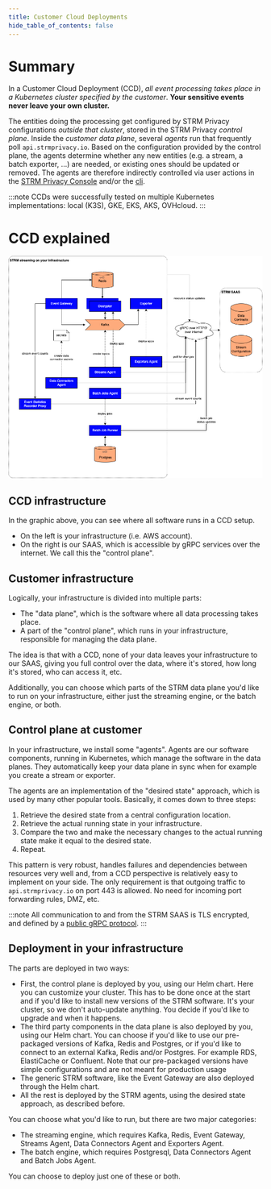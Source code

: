 ```yaml
---
title: Customer Cloud Deployments
hide_table_of_contents: false
---
```

[console]: https://console.strmprivacy.io
[cli]: https://docs.strmprivacy.io/docs/latest/cli-index/
[api]: https://github.com/strmprivacy/api-definitions/tree/master/protos/strmprivacy

# Summary

In a Customer Cloud Deployment (CCD), _all event processing takes place in a Kubernetes cluster specified by the
customer_. **Your sensitive events never leave your own cluster.**

The entities doing the processing get configured by STRM Privacy configurations _outside that cluster_, stored in the
STRM Privacy _control plane_. Inside the _customer data plane_, several _agents_ run that frequently poll
`api.strmprivacy.io`. Based on the configuration provided by the control plane, the agents determine whether any new
entities (e.g. a stream, a batch exporter, ...) are needed, or existing ones should be updated or removed. The agents
are therefore indirectly controlled via user actions in the [STRM Privacy Console][console] and/or the [cli][cli].

:::note CCDs were successfully tested on multiple Kubernetes implementations: local (K3S), GKE, EKS, AKS, OVHcloud.
:::

# CCD explained

![ccd infra](/img/ccd-infra.png)

## CCD infrastructure

In the graphic above, you can see where all software runs in a CCD setup.

- On the left is your infrastructure (i.e. AWS account).
- On the right is our SAAS, which is accessible by gRPC services over the internet. We call this the "control plane".

## Customer infrastructure

Logically, your infrastructure is divided into multiple parts:

- The "data plane", which is the software where all data processing takes place.
- A part of the "control plane", which runs in your infrastructure, responsible for managing the data plane.

The idea is that with a CCD, none of your data leaves your infrastructure to our SAAS, giving you full control over the
data, where it's stored, how long it's stored, who can access it, etc.

Additionally, you can choose which parts of the STRM data plane you'd like to run on your infrastructure, either just
the streaming engine, or the batch engine, or both.

## Control plane at customer

In your infrastructure, we install some "agents". Agents are our software components, running in Kubernetes, which
manage the software in the data planes. They automatically keep your data plane in sync when for example you create a 
stream or exporter.

The agents are an implementation of the "desired state" approach, which is used by many other popular tools. Basically,
it comes down to three steps:

1. Retrieve the desired state from a central configuration location.
2. Retrieve the actual running state in your infrastructure.
3. Compare the two and make the necessary changes to the actual running state make it equal to the desired state.
4. Repeat.

This pattern is very robust, handles failures and dependencies between resources very well and, from a CCD perspective
is relatively easy to implement on your side. The only requirement is that outgoing traffic to `api.strmprivacy.io` on
port 443 is allowed. No need for incoming port forwarding rules, DMZ, etc.

:::note All communication to and from the STRM SAAS is TLS encrypted, and defined by a [public gRPC protocol][api].
:::

## Deployment in your infrastructure

The parts are deployed in two ways:
- First, the control plane is deployed by you, using our Helm chart. Here you can customize your cluster. This has to
  be done once at the start and if you'd like to install new versions of the STRM software. It's your cluster, so we
  don't auto-update anything. You decide if you'd like to upgrade and when it happens.
- The third party components in the data plane is also deployed by you, using our Helm chart. You can choose if you'd
  like to use our pre-packaged versions of Kafka, Redis and Postgres, or if you'd like to connect to an external
  Kafka, Redis and/or Postgres. For example RDS, ElastiCache or Confluent. Note that our pre-packaged versions have
  simple configurations and are not meant for production usage
- The generic STRM software, like the Event Gateway are also deployed through the Helm chart.
- All the rest is deployed by the STRM agents, using the desired state approach, as described before.

You can choose what you'd like to run, but there are two major categories:

- The streaming engine, which requires Kafka, Redis, Event Gateway, Streams Agent, Data Connectors Agent and Exporters
  Agent.
- The batch engine, which requires Postgresql, Data Connectors Agent and Batch Jobs Agent. 

You can choose to deploy just one of these or both.
